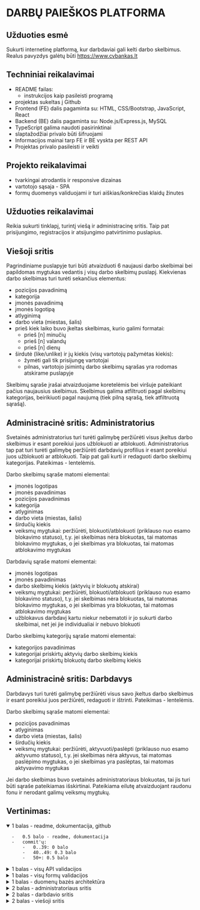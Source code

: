 # DARBŲ PAIEŠKOS PLATFORMA

## Užduoties esmė

Sukurti internetinę platformą, kur darbdaviai gali kelti darbo skelbimus. Realus pavyzdys galėtų būti https://www.cvbankas.lt

## Techniniai reikalavimai

-   README failas:
    -   instrukcijos kaip pasileisti programą
-   projektas sukeltas į Github
-   Frontend (FE) dalis pagaminta su: HTML, CSS/Bootstrap, JavaScript, React
-   Backend (BE) dalis pagaminta su: Node.js/Express.js, MySQL
-   TypeScript galima naudoti pasirinktinai
-   slaptažodžiai privalo būti šifruojami
-   Informacijos mainai tarp FE ir BE vyskta per REST API
-   Projektas privalo pasileisti ir veikti

## Projekto reikalavimai

-   tvarkingai atrodantis ir responsive dizainas
-   vartotojo sąsaja - SPA
-   formų duomenys validuojami ir turi aiškias/konkrečias klaidų žinutes

## Užduoties reikalavimai

Reikia sukurti tinklapį, turintį viešą ir administracinę sritis. Taip pat prisijungimo, registracijos ir atsijungimo patvirtinimo puslapius.

## Viešoji sritis

Pagrindiniame puslapyje turi būti atvaizduoti 6 naujausi darbo skelbimai bei papildomas mygtukas vedantis į visų darbo skelbimų puslapį. Kiekvienas darbo skelbimas turi turėti sekančius elementus:

-   pozicijos pavadinimą
-   kategorija
-   įmonės pavadinimą
-   įmonės logotipą
-   atlyginimą
-   darbo vieta (miestas, šalis)
-   prieš kiek laiko buvo įkeltas skelbimas, kurio galimi formatai:
    -   prieš [n] minučių
    -   prieš [n] valandų
    -   prieš [n] dienų
-   širdutė (like/unlike) ir jų kiekis (visų vartotojų pažymėtas kiekis):
    -   žymėti gali tik prisijungę vartotojai
    -   pilnas, vartotojo įsimintų darbo skelbimų sąrašas yra rodomas atskirame puslapyje

Skelbimų sąraše įrašai atvaizduojame koretelėmis bei viršuje pateikiant pačius naujausius skelbimus. Skelbimus galima atfiltruoti pagal skelbimų kategorijas, beirikiuoti pagal naujumą (tiek pilną sąrašą, tiek atfiltruotą sąrašą).

## Administracinė sritis: Administratorius

Svetainės administratorius turi turėti galimybę peržiūrėti visus įkeltus darbo skelbimus ir esant poreikiui juos užblokuoti ar atblokuoti. Administratorius tap pat turi turėti galimybę peržiūrėti darbdavių profilius ir esant poreikiui juos užblokuoti ar atblokuoti. Taip pat gali kurti ir redaguoti darbo skelbimų kategorijas. Pateikimas - lentelėmis.

Darbo skelbimų sąraše matomi elementai:

-   įmonės logotipas
-   įmonės pavadinimas
-   pozicijos pavadinimas
-   kategorija
-   atlyginimas
-   darbo vieta (miestas, šalis)
-   širdučių kiekis
-   veiksmų mygtukai: peržiūrėti, blokuoti/atblokuoti (priklauso nuo esamo blokavimo statuso), t.y. jei skelbimas nėra blokuotas, tai matomas blokavimo mygtukas, o jei skelbimas yra blokuotas, tai matomas atblokavimo mygtukas

Darbdavių sąraše matomi elementai:

-   įmonės logotipas
-   įmonės pavadinimas
-   darbo skelbimų kiekis (aktyvių ir blokuotų atskirai)
-   veiksmų mygtukai: peržiūrėti, blokuoti/atblokuoti (priklauso nuo esamo blokavimo statuso), t.y. jei skelbimas nėra blokuotas, tai matomas blokavimo mygtukas, o jei skelbimas yra blokuotas, tai matomas atblokavimo mygtukas
-   užblokavus darbdavį kartu niekur nebematoti ir jo sukurti darbo skelbimai, net jei jie individualiai ir nebuvo blokuoti

Darbo skelbimų kategorijų sąraše matomi elementai:

-   kategorijos pavadinimas
-   kategorijai priskirtų aktyvių darbo skelbimų kiekis
-   kategorijai priskirtų blokuotų darbo skelbimų kiekis

## Administracinė sritis: Darbdavys

Darbdavys turi turėti galimybę peržiūrėti visus savo įkeltus darbo skelbimus ir esant poreikiui juos peržiūrėti, redaguoti ir ištrinti. Pateikimas - lentelėmis.

Darbo skelbimų sąraše matomi elementai:

-   pozicijos pavadinimas
-   atlyginimas
-   darbo vieta (miestas, šalis)
-   širdučių kiekis
-   veiksmų mygtukai: peržiūrėti, aktyvuoti/paslėpti (priklauso nuo esamo aktyvumo statuso), t.y. jei skelbimas nėra aktyvus, tai matomas paslėpimo mygtukas, o jei skelbimas yra paslėptas, tai matomas aktyvavimo mygtukas

Jei darbo skelbimas buvo svetainės administratoriaus blokuotas, tai jis turi būti sąraše pateikiamas išskirtinai. Pateikiama eilutę atvaizduojant raudonu fonu ir nerodant galimų veiksmų mygtukų.

## Vertinimas:

<details open>
  <summary>1 balas - readme, dokumentacija, github</summary>
  
  ```
    -   0.5 balo - readme, dokumentacija
    -   commit'ų:
        -   0..39: 0 balo
        -   40..49: 0.3 balo
        -   50+: 0.5 balo
  ```
</details>

<details>
  <summary>1 balas - visų API validacijos</summary>
  
  ```
    -   0.1 balo - prisijungimo, registracijos, atsijungimo
    -   0.1 balo - širdučių
    -   0.5 balo - admin: darbdavių, darbo skelbimų ir jų kategorijų
    -   0.3 balo - darbdavio: darbo skelbimų
  ```
</details>

<details>
  <summary>1 balas - visų formų validacijos</summary>
  
  ```
    -   0.2 balo - prisijungimo forma
    -   0.2 balo - registracijos forma
    -   0.2 balo - naujo darbo skelbimo forma
    -   0.2 balo - darbo skelbimo redagavimo forma
    -   0.1 balo - naujos darbo skelbimo katogorijos forma
    -   0.1 balo - darbo skelbimo katogorijos redagavimo forma
  ```
</details>

<details>
  <summary>1 balas - duomenų bazės architektūra</summary>
  
  ```
    -   0.4 balo - vartotojai
    -   0.1 balo - token
    -   0.2 balo - darbo skelbimų kategorijos
    -   0.2 balo - darbo skelbimai
    -   0.1 balo - širdutės
  ```
</details>

<details>
  <summary>2 balas - administratoriaus sritis</summary>
  
  ```
    -   0.8 balo - darbdavių crud
    -   0.7 balo - darbo skelbimų crud
    -   0.5 balo - darbo kategorijų crud
  ```
</details>

<details>
  <summary>2 balas - darbdavio sritis</summary>
  
  ```
    -   1.5 balo - darbo skelbimų crud
    -   0.5 balo - admistratoriaus blokuoto skelbimo funkcionalumas
  ```
</details>

<details>
  <summary>2 balas - viešoji sritis</summary>
  
  ```
    -   0.5 balo - pagrindinis puslapis
    -   0.2 balo - prisijungimo puslapis
    -   0.3 balo - regitracijos puslapis
    -   0.5 balo - darbo skelbimų sąrašo puslapis
    -   0.5 balo - darbo skelbimo puslapis
  ```
</details>

